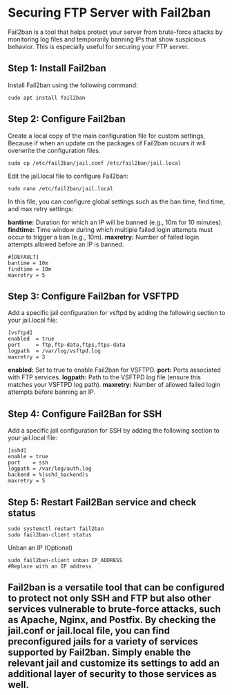 # Securing FTP Server with Fail2ban

Fail2ban is a tool that helps protect your server from brute-force attacks by monitoring log files and temporarily banning IPs that show suspicious behavior. This is especially useful for securing your FTP server.

## Step 1: Install Fail2ban

Install Fail2ban using the following command:
```
sudo apt install fail2ban
```
## Step 2: Configure Fail2ban
Create a local copy of the main configuration file for custom settings, Because if when an update on the packages of Fail2ban ocuurs it will overwrite the configuration files.

```
sudo cp /etc/fail2ban/jail.conf /etc/fail2ban/jail.local
```

Edit the jail.local file to configure Fail2ban:
```
sudo nano /etc/fail2ban/jail.local
```
In this file, you can configure global settings such as the ban time, find time, and max retry settings:

**bantime:** Duration for which an IP will be banned (e.g., 10m for 10 minutes).
**findtime:** Time window during which multiple failed login attempts must occur to trigger a ban (e.g., 10m).
**maxretry:** Number of failed login attempts allowed before an IP is banned.

```
#[DEFAULT]
bantime = 10m
findtime = 10m
maxretry = 5
```
## Step 3: Configure Fail2ban for VSFTPD
Add a specific jail configuration for vsftpd by adding the following section to your jail.local file:
```
[vsftpd]
enabled  = true
port     = ftp,ftp-data,ftps,ftps-data
logpath  = /var/log/vsftpd.log
maxretry = 3
```
**enabled:** Set to true to enable Fail2ban for VSFTPD.
**port:** Ports associated with FTP services.
**logpath:** Path to the VSFTPD log file (ensure this matches your VSFTPD log path).
**maxretry:** Number of allowed failed login attempts before banning an IP.

## Step 4: Configure Fail2Ban for SSH
Add a specific jail configuration for SSH by adding the following section to your jail.local file:
```
[sshd]
enable = true
port    = ssh
logpath = /var/log/auth.log
backend = %(sshd_backend)s
maxretry = 5
```

## Step 5: Restart Fail2Ban service and check status
```
sudo systemctl restart fail2ban
sudo fail2ban-client status
```

Unban an IP (Optional)
```
sudo fail2ban-client unban IP_ADDRESS
#Replace with an IP address
```
## Fail2ban is a versatile tool that can be configured to protect not only SSH and FTP but also other services vulnerable to brute-force attacks, such as Apache, Nginx, and Postfix. By checking the jail.conf or jail.local file, you can find preconfigured jails for a variety of services supported by Fail2ban. Simply enable the relevant jail and customize its settings to add an additional layer of security to those services as well.
